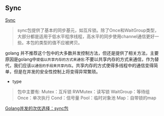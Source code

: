 ## Sync
[Sync](https://studygolang.com/pkgdoc)
>sync包提供了基本的同步基元，如互斥锁。除了Once和WaitGroup类型，大部分都是适用于低水平程序线程，高水平的同步使用channel通信更好一些。本包的类型的值不应被拷贝。

golang 并不推荐这个包中的大多数并发控制方法，但还是提供了相关方法，主要原因是golang中`提倡以共享内存的方式来通信`:不要以共享内存的方式来通信，作为替代，我们应该`以通信的手段来共享内存`。共享内存的方式使得多线程中的通信变得简单，但是在并发的安全性控制上将变得异常繁琐。

- type  
>包中主要有: 
    Mutex：互斥锁
    RWMutex：读写锁
    WaitGroup：等待组
    Once：单次执行
    Cond：信号量
    Pool：临时对象池
    Map：自带锁的map


[Golang并发的次优选择：sync包](https://lessisbetter.site/2019/01/04/golang-pkg-sync/)